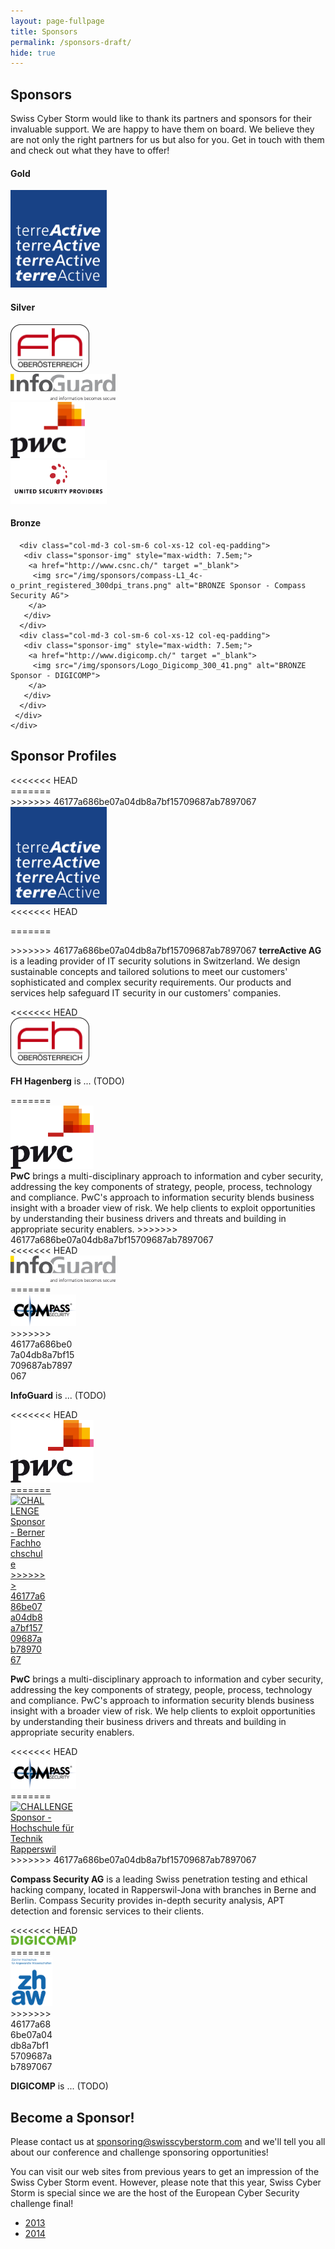 ```yaml
---
layout: page-fullpage
title: Sponsors
permalink: /sponsors-draft/
hide: true
---
```

<h2>Sponsors</h2>
<p>Swiss Cyber Storm would like to thank its partners and sponsors for their invaluable support. We are happy to have them on board. We believe they are not only the right partners for us but also for you. 
Get in touch with them and check out what they have to offer!</p>

 <div class="row">
  <div id="equalheight">
  
   <div class="col-lg-3 col-md-6 col-xs-12 col-eq-padding"> 
    <div class="row">
     <div class="col-xs-12">
       <h4>Gold</h4>
     </div>
    </div>
    <div class="row">
     <div class="col-xs-12">
      <div class="sponsor-img" style="max-width: 11em;">
       <a href="http://www.terreactive.ch/" target="_blank">
        <img src="/img/sponsors/Logo_terreActiveAG_big.png" alt="GOLD Sponsor - terreActive AG">
       </a>
      </div>
     </div>
    </div>
   </div> 
   <div class="col-lg-6 col-md-6 col-xs-12 col-eq-padding"> 
    <div class="row">
     <div class="col-xs-12">
      <h4>Silver</h4>
     </div>
    </div>
    <div class="row">
     <div id="equalheight">
      <div class="col-sm-6 col-xs-12 col-eq-padding">
       <div class="sponsor-img" style="max-width: 9.0em;">
        <a href="http://www.fh-ooe.at/studiengaenge/bachelor/sib/" target ="_blank">
         <img src="/img/sponsors/Logo_FH.png" alt="SILVER Sponsor - FH Hagenberg">
        </a>
       </div>
      </div>
      <div class="col-sm-6 col-xs-12 col-eq-padding">
       <div class="sponsor-img" style="max-width: 12.0em;">
        <a href="https://www.infoguard.ch/" target ="_blank">
         <img src="/img/sponsors/InfoGuard_logo_gross.jpg" alt="SILVER Sponsor - InfoGuard">
        </a>
       </div>
      </div>
     </div>
    </div>
    <div class="row">
     <div id="equalheight">
      <div class="col-sm-6 col-xs-12 col-eq-padding">
       <div class="sponsor-img" style="max-width: 8.5em;">
        <a href="http://www.pwc.ch" target ="_blank">
         <img src="/img/sponsors/PwC_farbig_rgb.jpg" alt="SILVER Sponsor - PwC Switzerland">
        </a>
       </div>
      </div>
      <div class="col-sm-6 col-xs-12 col-eq-padding">
       <div class="sponsor-img" style="max-width: 11.0em;">
        <a href="https://www.united-security-providers.ch/" target ="_blank">
         <img src="/img/sponsors/USP_Logo_oClaim_RGB.jpg" alt="SILVER Sponsor - United Security Providers">
        </a>
       </div>
      </div>
     </div>
    </div>
   </div>

   <div class="col-xs-12 col-eq-padding"> 
    <div class="row">
     <div class="col-xs-12">
      <h4>Bronze</h4>
     </div>
    </div>
    <div class="row">
     <div id="equalheight">
 
      <div class="col-md-3 col-sm-6 col-xs-12 col-eq-padding">
       <div class="sponsor-img" style="max-width: 7.5em;">
        <a href="http://www.csnc.ch/" target ="_blank">
         <img src="/img/sponsors/compass-L1_4c-o_print_registered_300dpi_trans.png" alt="BRONZE Sponsor - Compass Security AG">
        </a>
       </div>
      </div>        
      <div class="col-md-3 col-sm-6 col-xs-12 col-eq-padding">
       <div class="sponsor-img" style="max-width: 7.5em;">
        <a href="http://www.digicomp.ch/" target ="_blank">
         <img src="/img/sponsors/Logo_Digicomp_300_41.png" alt="BRONZE Sponsor - DIGICOMP">
        </a>
       </div>
      </div>
     </div>
    </div>  

   </div>
  </div>
 </div>
 <div class="row verticalspaceing"></div>


<div class="row">
 <div class="col-xs-12">
  <h2>Sponsor Profiles</h2>
 </div>
</div>

<div class="row">
 <div class="col-lg-6 col-md-12">
  <div class="row">
<<<<<<< HEAD
  <div class="col-lg-4 col-sm-3 col-xs-12">
=======
  <div class="col-lg-4 col-md-3 col-xs-12">
>>>>>>> 46177a686be07a04db8a7bf15709687ab7897067
    <div class="sponsor-img" style="max-width: 11em">
     <a href="http://www.terreactive.ch/" target="_blank">
     <img src="/img/sponsors/Logo_terreActiveAG_big.png" alt="GOLD Sponsor - terreActive AG">
     </a>
    </div>
  </div>
<<<<<<< HEAD
  <div class="col-lg-8 col-sm-9 col-xs-12">
   <p>
=======
  <div class="col-lg-8 col-md-9 col-xs-12">
>>>>>>> 46177a686be07a04db8a7bf15709687ab7897067
    <strong>terreActive AG</strong> is a leading provider of IT security solutions in Switzerland. We design sustainable concepts and tailored solutions to meet our customers' sophisticated and complex security requirements. Our products and services help safeguard IT security in our customers' companies.
   </p>
  </div>
  </div>
  </div>
 </div>
 <div class="col-lg-6 col-md-12">
  <div class="row">
<<<<<<< HEAD
  <div class="col-lg-4 col-sm-3 col-xs-12">
   <div class="sponsor-img" style="max-width: 9.0em;">
    <a href="http://www.fh-ooe.at/studiengaenge/bachelor/sib/" target ="_blank">
     <img src="/img/sponsors/Logo_FH.png" alt="SILVER Sponsor - FH Hagenberg">
    </a>
   </div>
  </div>
  <div class="col-lg-8 col-sm-9 col-xs-12">
   <p>
    <strong>FH Hagenberg</strong> is ... (TODO)
   </p>
=======
  <div class="col-lg-4 col-md-3 col-xs-12">
   <div class="sponsor-img" style="max-width: 9.5em">
     <a href="http://www.pwc.ch" target ="_blank">
     <img src="/img/sponsors/PwC_farbig_rgb.jpg" alt="CHALLENGE+ Sponsor - PwC Switzerland">
     </a>
   </div>
  </div>
  <div class="col-lg-8 col-md-9 col-xs-12">
    <strong>PwC</strong> brings a multi-disciplinary approach to information and cyber security, addressing the key components of strategy, people, process, technology and compliance. PwC's approach to information security blends business insight with a broader view of risk. We help clients to exploit opportunities by understanding their business drivers and threats and building in appropriate security enablers.
>>>>>>> 46177a686be07a04db8a7bf15709687ab7897067
  </div>
 </div>
 </div>
</div>

<div class="row">
 <div class="col-lg-6 col-md-12">
  <div class="row">
  <div class="col-lg-4 col-sm-3 col-xs-12">
<<<<<<< HEAD
   <div class="sponsor-img" style="max-width: 12.0em;">
    <a href="https://www.infoguard.ch/" target ="_blank">
     <img src="/img/sponsors/InfoGuard_logo_gross.jpg" alt="SILVER Sponsor - InfoGuard">
    </a>
=======
   <div class="sponsor-img" style="max-width: 7.5em">
     <a href="http://www.csnc.ch/" target ="_blank">
     <img src="/img/sponsors/compass-L1_4c-o_print_registered_300dpi_trans.png" alt="CHALLENGE Sponsor - Compass Security AG">
     </a>
>>>>>>> 46177a686be07a04db8a7bf15709687ab7897067
   </div>
  </div>
  <div class="col-lg-8 col-sm-9 col-xs-12">
   <p>
    <strong>InfoGuard</strong> is ... (TODO)
   </p>
  </div>
  </div>
 </div>
 <div class="col-lg-6 col-md-12">
  <div class="row">
  <div class="col-lg-4 col-sm-3 col-xs-12">
<<<<<<< HEAD
   <div class="sponsor-img" style="max-width: 9.5em">
     <a href="http://www.pwc.ch" target ="_blank">
     <img src="/img/sponsors/PwC_farbig_rgb.jpg" alt="CHALLENGE+ Sponsor - PwC Switzerland">
=======
   <div class="sponsor-img" style="max-width: 4.0em">
     <a href="http://www.bfh.ch/" target ="_blank">
     <img src="/img/sponsors/BFH_Logo_B_de_100_4CC.png" alt="CHALLENGE Sponsor - Berner Fachhochschule">
>>>>>>> 46177a686be07a04db8a7bf15709687ab7897067
     </a>
   </div>
  </div>
  <div class="col-lg-8 col-sm-9 col-xs-12">
   <p>
    <strong>PwC</strong> brings a multi-disciplinary approach to information and cyber security, addressing the key components of strategy, people, process, technology and compliance. PwC's approach to information security blends business insight with a broader view of risk. We help clients to exploit opportunities by understanding their business drivers and threats and building in appropriate security enablers.
   </p>
  </div>
  </div>
 </div>
 </div>
</div>

<div class="row verticalspaceing"></div>

<div class="row">
 <div class="col-lg-6 col-md-12">
  <div class="row">
  <div class="col-lg-4 col-sm-3 col-xs-12">
<<<<<<< HEAD
   <div class="sponsor-img" style="max-width: 7.5em;">
    <a href="http://www.csnc.ch/" target ="_blank">
     <img src="/img/sponsors/compass-L1_4c-o_print_registered_300dpi_trans.png" alt="BRONZE Sponsor - Compass Security AG">
    </a>
   </div>
  </div>
  <div class="col-lg-8 col-sm-9 col-xs-12">
=======

   <div class="sponsor-img" style="max-width: 8.2em">
     <a href="http://www.hsr.ch/" target ="_blank">
     <img src="/img/sponsors/HSR_Logo_CMYK.jpg" alt="CHALLENGE Sponsor - Hochschule für Technik Rapperswil">
     </a>
   </div>
  </div>
  <div class="col-lg-8 col-sm-9 col-xs-12"> 
>>>>>>> 46177a686be07a04db8a7bf15709687ab7897067
   <p>
     <strong>Compass Security AG</strong> is a leading Swiss penetration testing and ethical hacking company, located in Rapperswil-Jona with branches in Berne and Berlin. Compass Security provides in-depth security analysis, APT detection and forensic services to their clients.
   </p>
<<<<<<< HEAD
  </div>
  </div>
 </div>
 <div class="col-lg-6 col-md-12">
  <div class="row">
  <div class="col-lg-4 col-sm-3 col-xs-12">
   <div class="sponsor-img" style="max-width: 7.5em;">
    <a href="http://www.digicomp.ch/" target ="_blank">
      <img src="/img/sponsors/Logo_Digicomp_300_41.png" alt="BRONZE Sponsor - DIGICOMP">
    </a>
=======
  </div> 
  </div>
 </div> 
 <div class="col-lg-6 col-md-12">
 <div class="row">
  <div class="col-lg-4 col-sm-3 col-xs-12">
   <div class="sponsor-img" style="max-width: 4.8em">
     <a href="http://www.zhaw.ch/" target ="_blank">
     <img class="sponsor-img" style="max-width: 4.8em;" src="/img/sponsors/ZHAW_byline_cymk.png" alt="CHALLENGE Sponsor - Zürcher Hochschule für Angewandte Wissenchaften">
     </a>  
>>>>>>> 46177a686be07a04db8a7bf15709687ab7897067
   </div>
  </div>
  <div class="col-lg-8 col-sm-9 col-xs-12">
   <p>
    <strong>DIGICOMP</strong> is ... (TODO)
   </p>
  </div>
  </div>
 </div>
 </div>
</div>


<h2>Become a Sponsor!</h2>
Please contact us at 
<a href="mailto:sponsoring@swisscyberstorm.com" target="_blank">sponsoring@swisscyberstorm.com</a>
and we'll tell you all about our conference and challenge sponsoring opportunities!

You can visit our web sites from previous years to get an impression of the Swiss Cyber Storm event. However, please note that this year, Swiss Cyber Storm is special since we are the host of the European Cyber Security challenge final! 

<ul class="fa-ul">
  <li><i class="fa-li fa fa-check-square"></i><a href="http://2013.swisscyberstorm.com/" target="_blank">2013</a></li>
  <li><i class="fa-li fa fa-check-square"></i><a href="http://2014.swisscyberstorm.com/" target="_blank">2014</a></li>
</ul>
